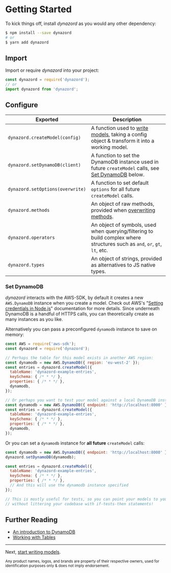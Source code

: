 # Getting Started

To kick things off, install _dynazord_ as you would any other dependency:

```sh
$ npm install --save dynazord
# or
$ yarn add dynazord
```

## Import

Import or require _dynazord_ into your project:

```js
const dynazord = require('dynazord');
// or
import dynazord from 'dynazord';
```

## Configure

| Exported | Description |
| ---- | ---- |
| `dynazord.createModel(config)` | A function used to [write models](./Writing-Models.md), taking a config object & transform it into a working model. |
| `dynazord.setDynamoDB(client)` | A function to set the DynamoDB instance used in future `createModel` calls, see [Set DynamoDB](#set-dynamodb) below. |
| `dynazord.setOptions(overwrite)` | A function to set default `options` for all future `createModel` calls. |
| `dynazord.methods` | An object of raw methods, provided when [overwriting methods](#overwriting-methods). |
| `dynazord.operators` | An object of symbols, used when querying/filtering to build complex where structures such as `and`, `or`, `gt`, `lt`, etc. |
| `dynazord.types` | An object of strings, provided as alternatives to JS native types. |

### Set DynamoDB

_dynazord_ interacts with the AWS-SDK, by default it creates a new `AWS.DynamoDB` instance when you create a model. Check out AWS's "[Setting credentials in Node.js](https://docs.aws.amazon.com/sdk-for-javascript/v2/developer-guide/setting-credentials-node.html)" documentation for more details. Since underneath DynamoDB is a handful of HTTPS calls, you can theoretically create as many instances as you like.

Alternatively you can pass a preconfigured `dynamodb` instance to save on memory:

```js
const AWS = require('aws-sdk');
const dynazord = require('dynazord');

// Perhaps the table for this model exists in another AWS region:
const dynamodb = new AWS.DynamoDB({ region: 'eu-west-2' });
const entries = dynazord.createModel({
  tableName: 'dynazord-example-entries',
  keySchema: { /* * */ },
  properties: { /* * */ },
  dynamodb,
});

// Or perhaps you want to test your model against a local DynamoDB instance (such as dynamodb-local or localstack):
const dynamodb = new AWS.DynamoDB({ endpoint: 'http://localhost:8000' });
const entries = dynazord.createModel({
  tableName: 'dynazord-example-entries',
  keySchema: { /* * */ },
  properties: { /* * */ },
  dynamodb,
});
```

Or you can set a `dynamodb` instance for **all future** `createModel` calls:

```js
const dynamodb = new AWS.DynamoDB({ endpoint: 'http://localhost:8000' });
dynazord.setDynamoDB(dynamodb);

const entries = dynazord.createModel({
  tableName: 'dynazord-example-entries',
  keySchema: { /* * */ },
  properties: { /* * */ },
  // And this will use the dynamodb instance specified
});

// This is mostly useful for tests, so you can point your models to your local DynamoDB instance
// without littering your codebase with if-tests-then statements!
```

## Further Reading

- [An introduction to DynamoDB](https://gist.github.com/jlafon/d8f91086e3d00c4bff3b)
- [Working with Tables](https://docs.aws.amazon.com/amazondynamodb/latest/developerguide/WorkingWithTables.Basics.html)

---

Next, [start writing models](./Writing-Models.md).

<small>Any product names, logos, and brands are property of their respective owners, used for identification purposes only & does not imply endorsement.</small>
